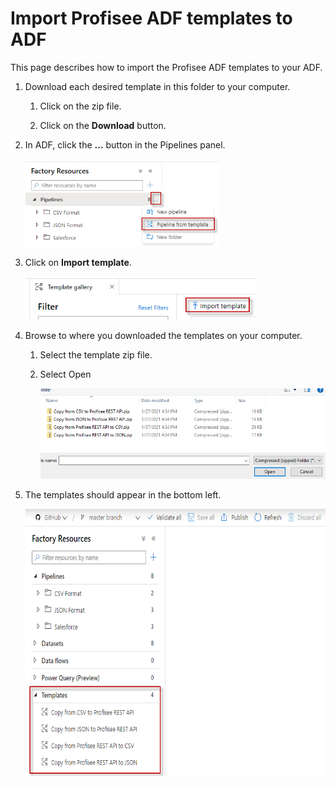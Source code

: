 # Import Profisee ADF templates to ADF

This page describes how to import the Profisee ADF templates to your ADF.

1.  Download each desired template in this folder to your computer.

    1.  Click on the zip file.

    2.  Click on the **Download** button.

2.  In ADF, click the **…** button in the Pipelines panel.

    <img src="./media/image1.png" style="width:3.224in;height:1.4577in" />

3.  Click on **Import template**.

    <img src="./media/image2.png" style="width:3.84199in;height:0.72397in" />

4.  Browse to where you downloaded the templates on your computer.

    1.  Select the template zip file.

    2.  Select Open

        <img src="./media/image3.png" style="width:4.856in;height:1.50816in" />

5.  The templates should appear in the bottom left.

    <img src="./media/image4.png" style="width:6.5in;height:4.44931in" />

